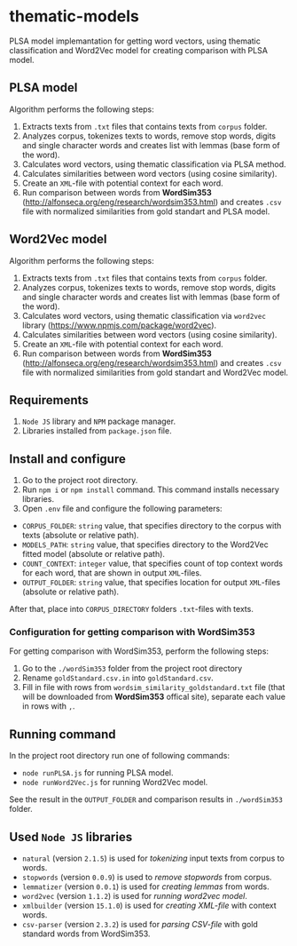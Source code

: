 # thematic-models
PLSA model implemantation for getting word vectors, using thematic classification
and Word2Vec model for creating comparison with PLSA model.

## PLSA model
Algorithm performs the following steps:
1. Extracts texts from `.txt` files that contains texts from `corpus` folder.
2. Analyzes corpus, tokenizes texts to words, remove stop words, digits and single character words and creates list with lemmas (base form of the word).
3. Calculates word vectors, using thematic classification via PLSA method.
4. Calculates similarities between word vectors (using cosine similarity).
5. Create an `XML`-file with potential context for each word.
6. Run comparison between words from **WordSim353** (http://alfonseca.org/eng/research/wordsim353.html) and creates
`.csv` file with normalized similarities from gold standart and PLSA model.

## Word2Vec model
Algorithm performs the following steps:
1. Extracts texts from `.txt` files that contains texts from `corpus` folder.
2. Analyzes corpus, tokenizes texts to words, remove stop words, digits and single character words and creates list with lemmas (base form of the word).
3. Calculates word vectors, using thematic classification via `word2vec` library (https://www.npmjs.com/package/word2vec).
4. Calculates similarities between word vectors (using cosine similarity).
5. Create an `XML`-file with potential context for each word.
6. Run comparison between words from **WordSim353** (http://alfonseca.org/eng/research/wordsim353.html) and creates
`.csv` file with normalized similarities from gold standart and Word2Vec model.

## Requirements
1. `Node JS` library and `NPM` package manager.
2. Libraries installed from `package.json` file.

## Install and configure
1. Go to the project root directory.
2. Run `npm i` or `npm install` command. This command installs necessary libraries.
3. Open `.env` file and configure the following parameters:
- `CORPUS_FOLDER`: `string` value, that specifies directory to the corpus with texts
(absolute or relative path).
- `MODELS_PATH`: `string` value, that specifies directory to the Word2Vec fitted model
(absolute or relative path).
- `COUNT_CONTEXT`: `integer` value, that specifies count of top context words for each word,
that are shown in output `XML`-files.
- `OUTPUT_FOLDER`: `string` value, that specifies location for output `XML`-files
(absolute or relative path).

After that, place into `CORPUS_DIRECTORY` folders `.txt`-files with texts.

### Configuration for getting comparison with WordSim353
For getting comparison with WordSim353, perform the following steps:
1. Go to the `./wordSim353` folder from the project root directory
2. Rename `goldStandard.csv.in` into `goldStandard.csv`.
3. Fill in file with rows from `wordsim_similarity_goldstandard.txt` file
(that will be downloaded from **WordSim353** offical site), separate each value in rows with `,`.

## Running command
In the project root directory run one of following commands:
- `node runPLSA.js` for running PLSA model.
- `node runWord2Vec.js` for running Word2Vec model.

See the result in the `OUTPUT_FOLDER` and comparison results in `./wordSim353` folder.

## Used `Node JS` libraries
- `natural` (version `2.1.5`) is used for _tokenizing_ input texts from corpus to words.
- `stopwords` (version `0.0.9`) is used to _remove stopwords_ from corpus.
- `lemmatizer` (version `0.0.1`) is used for _creating lemmas_ from words.
- `word2vec` (version `1.1.2`) is used for _running word2vec model_.
- `xmlbuilder` (version `15.1.0`) is used for _creating XML-file_ with context words.
- `csv-parser` (version `2.3.2`) is used for _parsing CSV-file_ with gold standard words
from WordSim353.
